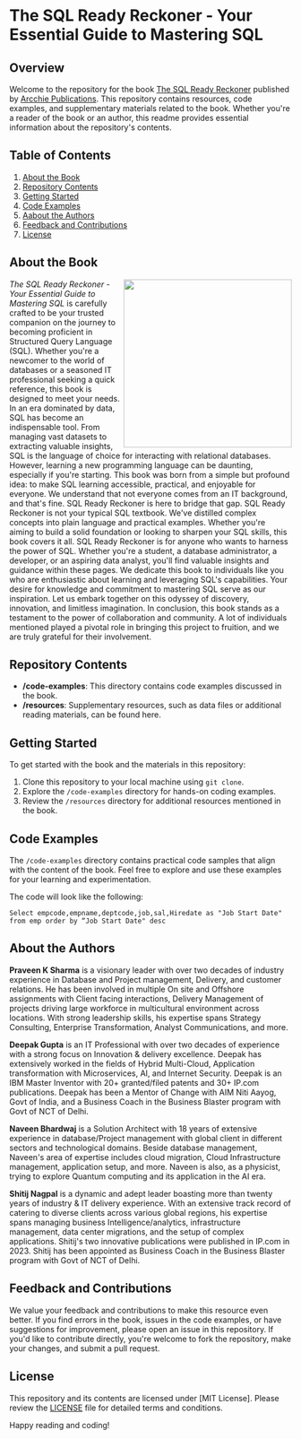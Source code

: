 # The SQL Ready Reckoner - Your Essential Guide to Mastering SQL

## Overview

Welcome to the repository for the book [The SQL Ready Reckoner](https://www.amazon.in/dp/B0CL3F71GD) published by [Arcchie Publications](https://arcchieonline.com). This repository contains resources, code examples, and supplementary materials related to the book. Whether you're a reader of the book or an author, this readme provides essential information about the repository's contents.

## Table of Contents

1. [About the Book](#about-the-book)
2. [Repository Contents](#repository-contents)
3. [Getting Started](#getting-started)
4. [Code Examples](#code-examples)
5. [Aabout the Authors](#about-the-authors)
6. [Feedback and Contributions](#feedback-and-contributions)
7. [License](#license)

## About the Book
<a href="https://arcchieonline.com/books"><img src="https://m.media-amazon.com/images/I/71CoVef1cpL._SL1500_.jpg" height="300px" align="right"></a>
_The SQL Ready Reckoner - Your Essential Guide to Mastering SQL_ is carefully crafted to be your trusted companion on the journey to becoming proficient in Structured Query Language (SQL). Whether you're a newcomer to the world of databases or a seasoned IT professional seeking a quick reference, this book is designed to meet your needs. In an era dominated by data, SQL has become an indispensable tool. From managing vast datasets to extracting valuable insights, SQL is the language of choice for interacting with relational databases. However, learning a new programming language can be daunting, especially if you're starting.  This book was born from a simple but profound idea: to make SQL learning accessible, practical, and enjoyable for everyone. We understand that not everyone comes from an IT background, and that's fine. SQL Ready Reckoner is here to bridge that gap. SQL Ready Reckoner is not your typical SQL textbook. We've distilled complex concepts into plain language and practical examples. Whether you're aiming to build a solid foundation or looking to sharpen your SQL skills, this book covers it all. SQL Ready Reckoner is for anyone who wants to harness the power of SQL. Whether you're a student, a database administrator, a developer, or an aspiring data analyst, you'll find valuable insights and guidance within these pages. We dedicate this book to individuals like you who are enthusiastic about learning and leveraging SQL's capabilities. Your desire for knowledge and commitment to mastering SQL serve as our inspiration. Let us embark together on this odyssey of discovery, innovation, and limitless imagination. In conclusion, this book stands as a testament to the power of collaboration and community. A lot of individuals mentioned played a pivotal role in bringing this project to fruition, and we are truly grateful for their involvement.



## Repository Contents

- **/code-examples**: This directory contains code examples discussed in the book.
- **/resources**: Supplementary resources, such as data files or additional reading materials, can be found here.
  
## Getting Started

To get started with the book and the materials in this repository:

1. Clone this repository to your local machine using `git clone`.
2. Explore the `/code-examples` directory for hands-on coding examples.
3. Review the `/resources` directory for additional resources mentioned in the book.

## Code Examples

The `/code-examples` directory contains practical code samples that align with the content of the book. Feel free to explore and use these examples for your learning and experimentation.

The code will look like the following:
```
Select empcode,empname,deptcode,job,sal,Hiredate as "Job Start Date" from emp order by “Job Start Date" desc

```

## About the Authors

**Praveen K Sharma** is a visionary leader with over two decades of industry experience in Database and Project management, Delivery, and customer relations. He has been involved in multiple On site and Offshore assignments with Client facing interactions, Delivery Management of projects driving large workforce in multicultural environment across locations. With strong leadership skills, his expertise spans Strategy Consulting, Enterprise Transformation, Analyst Communications, and more.

**Deepak Gupta** is an IT Professional with over two decades of experience with a strong focus on Innovation & delivery excellence. Deepak has extensively worked in the fields of Hybrid Multi-Cloud, Application transformation with Microservices, AI, and Internet Security. Deepak is an IBM Master Inventor with 20+ granted/filed patents and 30+ IP.com publications. Deepak has been a Mentor of Change with AIM Niti Aayog, Govt of India, and a Business Coach in the Business Blaster program with Govt of NCT of Delhi.

**Naveen Bhardwaj** is a Solution Architect with 18 years of extensive experience in database/Project management with global client in different sectors and technological domains. Beside database management, Naveen's area of expertise includes cloud migration, Cloud Infrastructure management, application setup, and more. Naveen is also, as a physicist, trying to explore Quantum computing and its application in the AI era.

**Shitij Nagpal** is a dynamic and adept leader boasting more than twenty years of industry & IT delivery experience. With an extensive track record of catering to diverse clients across various global regions, his expertise spans managing business Intelligence/analytics, infrastructure management, data center migrations, and the setup of complex applications.  Shitij's two innovative publications were published in IP.com in 2023. Shitij has been appointed as Business Coach in the Business Blaster program with Govt of NCT of Delhi.

## Feedback and Contributions

We value your feedback and contributions to make this resource even better. If you find errors in the book, issues in the code examples, or have suggestions for improvement, please open an issue in this repository. If you'd like to contribute directly, you're welcome to fork the repository, make your changes, and submit a pull request.

## License

This repository and its contents are licensed under [MIT License]. Please review the [LICENSE](LICENSE) file for detailed terms and conditions.

Happy reading and coding!
